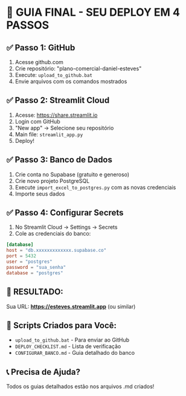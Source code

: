 # 🚀 GUIA FINAL - SEU DEPLOY EM 4 PASSOS

## ✅ Passo 1: GitHub
1. Acesse github.com
2. Crie repositório: "plano-comercial-daniel-esteves"
3. Execute: `upload_to_github.bat`
4. Envie arquivos com os comandos mostrados

## ✅ Passo 2: Streamlit Cloud  
1. Acesse: https://share.streamlit.io
2. Login com GitHub
3. "New app" → Selecione seu repositório
4. Main file: `streamlit_app.py`
5. Deploy!

## ✅ Passo 3: Banco de Dados
1. Crie conta no Supabase (gratuito e generoso)
2. Crie novo projeto PostgreSQL
3. Execute `import_excel_to_postgres.py` com as novas credenciais
4. Importe seus dados

## ✅ Passo 4: Configurar Secrets
1. No Streamlit Cloud → Settings → Secrets
2. Cole as credenciais do banco:
```toml
[database]
host = "db.xxxxxxxxxxxxx.supabase.co"
port = 5432
user = "postgres"
password = "sua_senha"
database = "postgres"
```

## 🎯 RESULTADO:
Sua URL: **https://esteves.streamlit.app** (ou similar)

## 📁 Scripts Criados para Você:
- `upload_to_github.bat` - Para enviar ao GitHub
- `DEPLOY_CHECKLIST.md` - Lista de verificação
- `CONFIGURAR_BANCO.md` - Guia detalhado do banco

## 📞 Precisa de Ajuda?
Todos os guias detalhados estão nos arquivos .md criados!